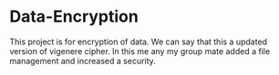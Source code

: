 # Data-Encryption
This project is for encryption of data. We can say that this a updated version of vigenere cipher. In this me any my group mate added a file management and increased a security.
